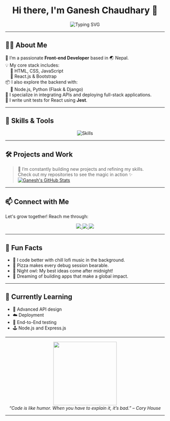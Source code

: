 <!-- README.md -->

<h1 align="center">Hi there, I'm Ganesh Chaudhary 👋</h1>
<p align="center">
  <img src="https://readme-typing-svg.herokuapp.com?font=Fira+Code&size=22&duration=3000&pause=1000&center=true&width=500&lines=Front-end+Developer;React+Enthusiast;API+Integrator;Learning+Never+Stops" alt="Typing SVG" />
</p>

---

## 🧑‍💻 About Me

🎯 I’m a passionate **Front-end Developer** based in 🌏 Nepal.  
💡 My core stack includes:  
&nbsp;&nbsp;&nbsp;&nbsp;🔹 HTML, CSS, JavaScript  
&nbsp;&nbsp;&nbsp;&nbsp;🔹 React.js & Bootstrap  
📦 I also explore the backend with:  
&nbsp;&nbsp;&nbsp;&nbsp;🔸 Node.js, Python (Flask & Django)  
🔗 I specialize in integrating APIs and deploying full-stack applications.  
🧪 I write unit tests for React using **Jest**.

---

## 🚀 Skills & Tools

<p align="center">
  <img src="https://skillicons.dev/icons?i=html,css,js,react,bootstrap,nodejs,python,django,flask,jest,git,github,vscode" alt="Skills" />
</p>

---

## 🛠️ Projects and Work

> 📌 I’m constantly building new projects and refining my skills.  
Check out my repositories to see the magic in action ✨  
[![Ganesh's GitHub Stats](https://github-readme-stats.vercel.app/api?username=ganesh-786&show_icons=true&theme=radical)](https://github.com/ganesh-786)
---

## 📫 Connect with Me

Let's grow together! Reach me through:

<p align="center">
  <a href="[https://www.linkedin.com/in/ganeshtharu](https://www.linkedin.com/in/ganesh-chaudhary-684843269?utm_source=share&utm_campaign=share_via&utm_content=profile&utm_medium=android_app)/" target="_blank">
    <img src="https://img.shields.io/badge/LinkedIn-blue?style=for-the-badge&logo=linkedin&logoColor=white" />
  </a>
  <a href="mailto:ganesh98245.np@gmail.com">
    <img src="https://img.shields.io/badge/Gmail-D14836?style=for-the-badge&logo=gmail&logoColor=white" />
  </a>
  <a href="https://github.com/ganesh-786" target="_blank">
    <img src="https://img.shields.io/badge/GitHub-100000?style=for-the-badge&logo=github&logoColor=white" />
  </a>
</p>

---

## 🎉 Fun Facts

- 🎸 I code better with chill lofi music in the background.
- 🍕 Pizza makes every debug session bearable.
- 🌌 Night owl: My best ideas come after midnight!
- 🚀 Dreaming of building apps that make a global impact.

---

## 🧠 Currently Learning

- 🔄 Advanced API design
- ☁️ Deployment
- 🧪 End-to-End testing
- 🕹️ Node.js and Express.js

---

<p align="center">
  <img src="https://media.giphy.com/media/L8K62iTDkzGX6/giphy.gif" width="200"/>
  <br>
  <i>“Code is like humor. When you have to explain it, it’s bad.” – Cory House</i>
</p>

---
